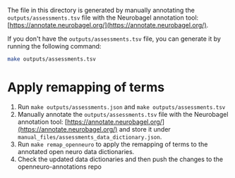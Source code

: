 The file in this directory is generated by manually annotating
the `outputs/assessments.tsv` file with the Neurobagel annotation
tool: [https://annotate.neurobagel.org/](https://annotate.neurobagel.org/).

If you don't have the `outputs/assessments.tsv` file, you can generate it
by running the following command:

```bash
make outputs/assessments.tsv
```


# Apply remapping of terms

1. Run `make outputs/assessments.json` and `make outputs/assessments.tsv`
2. Manually annotate the `outputs/assessments.tsv` file with the Neurobagel annotation tool: [https://annotate.neurobagel.org/](https://annotate.neurobagel.org/) and store it under `manual_files/assessments_data_dictionary.json`.
3. Run `make remap_openneuro` to apply the remapping of terms to the annotated open neuro data dictionaries.
4. Check the updated data dictionaries and then push the changes to the openneuro-annotations repo
